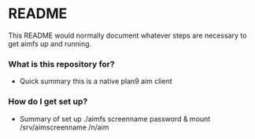 # README #

This README would normally document whatever steps are necessary to get aimfs up and running.

### What is this repository for? ###

* Quick summary
   this is a native plan9 aim client

### How do I get set up? ###

* Summary of set up
   ./aimfs screenname password &
   mount /srv/aimscreenname /n/aim